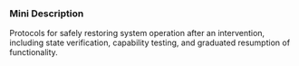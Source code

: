 ### Mini Description

Protocols for safely restoring system operation after an intervention, including state verification, capability testing, and graduated resumption of functionality.
